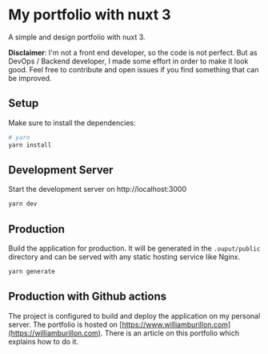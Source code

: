 # My portfolio with nuxt 3

A simple and design portfolio with nuxt 3. 

**Disclaimer**: I'm not a front end developer, so the code is not perfect. But as DevOps / Backend developer, I made some effort in order to make it look good. 
Feel free to contribute and open issues if you find something that can be improved. 

## Setup

Make sure to install the dependencies:

```bash
# yarn
yarn install

```

## Development Server

Start the development server on http://localhost:3000

```bash
yarn dev
```

## Production

Build the application for production. It will be generated in the `.ouput/public` directory and can be served with any static hosting service like Nginx.

```bash
yarn generate
```

## Production with Github actions

The project is configured to build and deploy the application on my personal server. The portfolio is hosted on [https://www.williamburillon.com](https://williamburillon.com).
There is an article on this portfolio which explains how to do it. 